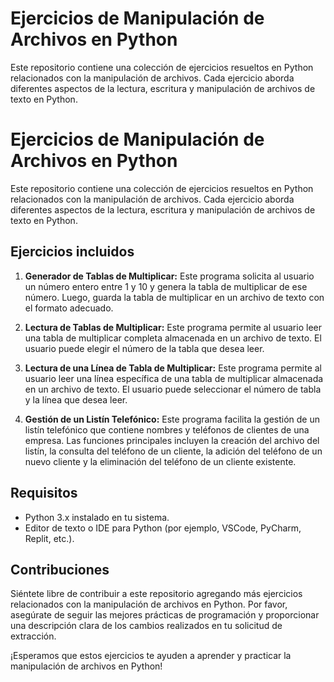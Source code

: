 # Ejercicios de Manipulación de Archivos en Python

Este repositorio contiene una colección de ejercicios resueltos en Python relacionados con la manipulación de archivos. Cada ejercicio aborda diferentes aspectos de la lectura, escritura y manipulación de archivos de texto en Python.

# Ejercicios de Manipulación de Archivos en Python

Este repositorio contiene una colección de ejercicios resueltos en Python relacionados con la manipulación de archivos. Cada ejercicio aborda diferentes aspectos de la lectura, escritura y manipulación de archivos de texto en Python.

## Ejercicios incluidos

1. **Generador de Tablas de Multiplicar:** Este programa solicita al usuario un número entero entre 1 y 10 y genera la tabla de multiplicar de ese número. Luego, guarda la tabla de multiplicar en un archivo de texto con el formato adecuado.

2. **Lectura de Tablas de Multiplicar:** Este programa permite al usuario leer una tabla de multiplicar completa almacenada en un archivo de texto. El usuario puede elegir el número de la tabla que desea leer.

3. **Lectura de una Línea de Tabla de Multiplicar:** Este programa permite al usuario leer una línea específica de una tabla de multiplicar almacenada en un archivo de texto. El usuario puede seleccionar el número de tabla y la línea que desea leer.

4. **Gestión de un Listín Telefónico:** Este programa facilita la gestión de un listín telefónico que contiene nombres y teléfonos de clientes de una empresa. Las funciones principales incluyen la creación del archivo del listín, la consulta del teléfono de un cliente, la adición del teléfono de un nuevo cliente y la eliminación del teléfono de un cliente existente.

## Requisitos

- Python 3.x instalado en tu sistema.
- Editor de texto o IDE para Python (por ejemplo, VSCode, PyCharm, Replit, etc.).

## Contribuciones

Siéntete libre de contribuir a este repositorio agregando más ejercicios relacionados con la manipulación de archivos en Python. Por favor, asegúrate de seguir las mejores prácticas de programación y proporcionar una descripción clara de los cambios realizados en tu solicitud de extracción.

¡Esperamos que estos ejercicios te ayuden a aprender y practicar la manipulación de archivos en Python!
